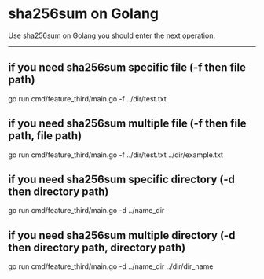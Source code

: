 # sha256sum on Golang

Use sha256sum on Golang you should  enter the next operation:
_____
## if you need sha256sum specific file (-f then file path)
go run cmd/feature_third/main.go -f ../dir/test.txt

## if you need sha256sum multiple file (-f then file path, file path)
go run cmd/feature_third/main.go -f ../dir/test.txt ../dir/example.txt

## if you need sha256sum specific directory (-d then directory path)
go run cmd/feature_third/main.go -d ../name_dir

## if you need sha256sum multiple directory (-d then directory path, directory path)
go run cmd/feature_third/main.go -d ../name_dir ../dir/dir_name